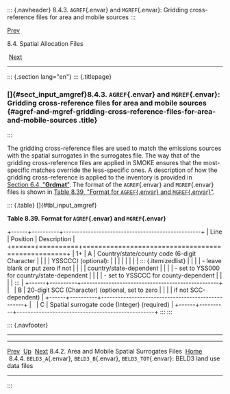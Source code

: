 ::: {.navheader}
8.4.3. `AGREF`{.envar} and `MGREF`{.envar}: Gridding cross-reference
files for area and mobile sources
:::

[Prev](ch08s04s02.html) 

8.4. Spatial Allocation Files

 [Next](ch08s04s04.html)

------------------------------------------------------------------------

::: {.section lang="en"}
::: {.titlepage}
<div>

<div>

### []{#sect_input_amgref}8.4.3. `AGREF`{.envar} and `MGREF`{.envar}: Gridding cross-reference files for area and mobile sources {#agref-and-mgref-gridding-cross-reference-files-for-area-and-mobile-sources .title}

</div>

</div>
:::

The gridding cross-reference files are used to match the emissions
sources with the spatial surrogates in the surrogates file. The way that
of the gridding cross-reference files are applied in SMOKE ensures that
the most-specific matches override the less-specific ones. A description
of how the gridding cross-reference is applied to the inventory is
provided in [Section 6.4, "**Grdmat**"](ch06s04.html "6.4. Grdmat"). The
format of the `AGREF`{.envar} and `MGREF`{.envar} files is shown in
[Table 8.39, "Format for `AGREF`{.envar} and
`MGREF`{.envar}"](ch08s04s03.html#tbl_input_amgref "Table 8.39. Format for AGREF and MGREF").

::: {.table}
[]{#tbl_input_amgref}

**Table 8.39. Format for `AGREF`{.envar} and `MGREF`{.envar}**

+------+----------+--------------------------------------------------+
| Line | Position | Description                                      |
+======+==========+==================================================+
| 1+   | A        | Country/state/county code (6-digit Character     |
|      |          | YSSCCC) (optional):                              |
|      |          |                                                  |
|      |          | ::: {.itemizedlist}                              |
|      |          | -   leave blank or put zero if not               |
|      |          |     country/state-dependent                      |
|      |          | -   set to YSS000 for country/state-dependent    |
|      |          | -   set to YSSCCC for county-dependent           |
|      |          | :::                                              |
+------+----------+--------------------------------------------------+
|      | B        | 20-digit SCC (Character) (optional, set to zero  |
|      |          | if not SCC-dependent)                            |
+------+----------+--------------------------------------------------+
|      | C        | Spatial surrogate code (Integer) (required)      |
+------+----------+--------------------------------------------------+
:::
:::

::: {.navfooter}

------------------------------------------------------------------------

  -------------------------------------------------- -------------------- ----------------------------------------------------------------------------------------------
  [Prev](ch08s04s02.html)                             [Up](ch08s04.html)                                                                         [Next](ch08s04s04.html)
  8.4.2. Area and Mobile Spatial Surrogates Files     [Home](index.html)     8.4.4. `BELD3_A`{.envar}, `BELD3_B`{.envar}, `BELD3_TOT`{.envar}: BELD3 land use data files
  -------------------------------------------------- -------------------- ----------------------------------------------------------------------------------------------
:::
